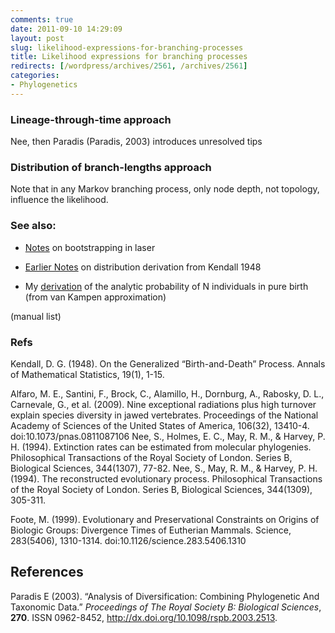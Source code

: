 ```yaml
---
comments: true
date: 2011-09-10 14:29:09
layout: post
slug: likelihood-expressions-for-branching-processes
title: Likelihood expressions for branching processes
redirects: [/wordpress/archives/2561, /archives/2561]
categories:
- Phylogenetics
---
```


### Lineage-through-time approach


Nee, then Paradis (Paradis, 2003) introduces unresolved tips


### Distribution of branch-lengths approach


Note that in any Markov branching process, only node depth, not topology, influence the likelihood.


### 




### See also:





	
  * [Notes](http://www.carlboettiger.info/archives/974) on bootstrapping in laser

	
  * [Earlier Notes](http://www.carlboettiger.info/archives/340) on distribution derivation from Kendall 1948

	
  * My [derivation](http://www.carlboettiger.info/archives/299) of the analytic probability of N individuals in pure birth (from van Kampen approximation)


(manual list)


### Refs


Kendall, D. G. (1948). On the Generalized “Birth-and-Death” Process. Annals of Mathematical Statistics, 19(1), 1-15.

Alfaro, M. E., Santini, F., Brock, C., Alamillo, H., Dornburg, A., Rabosky, D. L., Carnevale, G., et al. (2009). Nine exceptional radiations plus high turnover explain species diversity in jawed vertebrates. Proceedings of the National Academy of Sciences of the United States of America, 106(32), 13410-4. doi:10.1073/pnas.0811087106
Nee, S., Holmes, E. C., May, R. M., & Harvey, P. H. (1994). Extinction rates can be estimated from molecular phylogenies. Philosophical Transactions of the Royal Society of London. Series B, Biological Sciences, 344(1307), 77-82.
Nee, S., May, R. M., & Harvey, P. H. (1994). The reconstructed evolutionary process. Philosophical Transactions of the Royal Society of London. Series B, Biological Sciences, 344(1309), 305-311.

Foote, M. (1999). Evolutionary and Preservational Constraints on Origins of Biologic Groups: Divergence Times of Eutherian Mammals. Science, 283(5406), 1310-1314. doi:10.1126/science.283.5406.1310
## References

<p>Paradis E (2003).
&ldquo;Analysis of Diversification: Combining Phylogenetic And Taxonomic Data.&rdquo;
<EM>Proceedings of The Royal Society B: Biological Sciences</EM>, <B>270</B>.
ISSN 0962-8452, <a href="http://dx.doi.org/10.1098/rspb.2003.2513">http://dx.doi.org/10.1098/rspb.2003.2513</a>.
